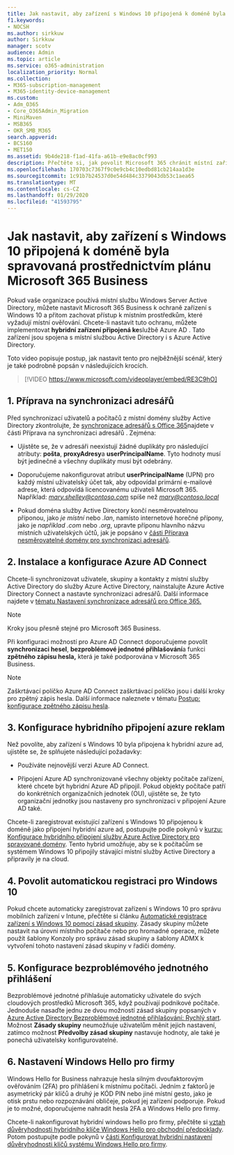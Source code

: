 ```yaml
---
title: Jak nastavit, aby zařízení s Windows 10 připojená k doméně byla spravovaná prostřednictvím plánu Microsoft 365 Business
f1.keywords:
- NOCSH
ms.author: sirkkuw
author: Sirkkuw
manager: scotv
audience: Admin
ms.topic: article
ms.service: o365-administration
localization_priority: Normal
ms.collection:
- M365-subscription-management
- M365-identity-device-management
ms.custom:
- Adm_O365
- Core_O365Admin_Migration
- MiniMaven
- MSB365
- OKR_SMB_M365
search.appverid:
- BCS160
- MET150
ms.assetid: 9b4de218-f1ad-41fa-a61b-e9e8ac0cf993
description: Přečtěte si, jak povolit Microsoft 365 chránit místní zařízení se systémem Active Directory připojená k windows 10.
ms.openlocfilehash: 170703c7367f9c0e9cb4c10edbd81cb214aa1d3e
ms.sourcegitcommit: 1c91b7b24537d0e54d484c3379043db53c1aea65
ms.translationtype: MT
ms.contentlocale: cs-CZ
ms.lasthandoff: 01/29/2020
ms.locfileid: "41593795"
---
```

# <a name="enable-domain-joined-windows-10-devices-to-be-managed-by-microsoft-365-business"></a>Jak nastavit, aby zařízení s Windows 10 připojená k doméně byla spravovaná prostřednictvím plánu Microsoft 365 Business

Pokud vaše organizace používá místní službu Windows Server Active Directory, můžete nastavit Microsoft 365 Business k ochraně zařízení s Windows 10 a přitom zachovat přístup k místním prostředkům, které vyžadují místní ověřování.
Chcete-li nastavit tuto ochranu, můžete implementovat **hybridní zařízení připojená ke**službě Azure AD . Tato zařízení jsou spojena s místní službou Active Directory i s Azure Active Directory.

Toto video popisuje postup, jak nastavit tento pro nejběžnější scénář, který je také podrobně popsán v následujících krocích.

> [!VIDEO https://www.microsoft.com/videoplayer/embed/RE3C9hO]
  

## <a name="1-prepare-for-directory-synchronization"></a>1. Příprava na synchronizaci adresářů 

Před synchronizací uživatelů a počítačů z místní domény služby Active Directory zkontrolujte, že [synchronizace adresářů s Office 365](https://docs.microsoft.com/office365/enterprise/prepare-for-directory-synchronization)najdete v části Příprava na synchronizaci adresářů . Zejména:

   - Ujistěte se, že v adresáři neexistují žádné duplikáty pro následující atributy: **pošta**, **proxyAdresy**a **userPrincipalName**. Tyto hodnoty musí být jedinečné a všechny duplikáty musí být odebrány.
   
   - Doporučujeme nakonfigurovat atribut **userPrincipalName** (UPN) pro každý místní uživatelský účet tak, aby odpovídal primární e-mailové adrese, která odpovídá licencovanému uživateli Microsoft 365. Například: *mary.shelley@contoso.com* spíše než *mary@contoso.local*
   
   - Pokud doména služby Active Directory končí nesměrovatelnou příponou, jako *je místní* nebo *.lan*, namísto internetové horečné přípony, jako je *například .com* nebo *.org*, upravte příponu hlavního názvu místních uživatelských účtů, jak je popsáno v [části Příprava nesměrovatelné domény pro synchronizaci adresářů](https://docs.microsoft.com/office365/enterprise/prepare-a-non-routable-domain-for-directory-synchronization). 

## <a name="2-install-and-configure-azure-ad-connect"></a>2. Instalace a konfigurace Azure AD Connect

Chcete-li synchronizovat uživatele, skupiny a kontakty z místní služby Active Directory do služby Azure Active Directory, nainstalujte Azure Active Directory Connect a nastavte synchronizaci adresářů. Další informace najdete v [tématu Nastavení synchronizace adresářů pro Office 365.](https://support.office.com/article/1b3b5318-6977-42ed-b5c7-96fa74b08846)

> [!NOTE]
> Kroky jsou přesně stejné pro Microsoft 365 Business. 

Při konfiguraci možností pro Azure AD Connect doporučujeme povolit **synchronizaci hesel**, **bezproblémové jednotné přihlašování**a funkci **zpětného zápisu hesla,** která je také podporována v Microsoft 365 Business.

> [!NOTE]
> Zaškrtávací políčko Azure AD Connect zaškrtávací políčko jsou i další kroky pro zpětný zápis hesla. Další informace naleznete v tématu [Postup: konfigurace zpětného zápisu hesla](https://docs.microsoft.com/azure/active-directory/authentication/howto-sspr-writeback). 

## <a name="3-configure-hybrid-azure-ad-join"></a>3. Konfigurace hybridního připojení azure reklam

Než povolíte, aby zařízení s Windows 10 byla připojena k hybridní azure ad, ujistěte se, že splňujete následující požadavky:

   - Používáte nejnovější verzi Azure AD Connect.

   - Připojení Azure AD synchronizované všechny objekty počítače zařízení, které chcete být hybridní Azure AD připojil. Pokud objekty počítače patří do konkrétních organizačních jednotek (OU), ujistěte se, že tyto organizační jednotky jsou nastaveny pro synchronizaci v připojení Azure AD také.

Chcete-li zaregistrovat existující zařízení s Windows 10 připojenou k doméně jako připojení hybridní azure ad, postupujte podle pokynů v [kurzu: Konfigurace hybridního připojení služby Azure Active Directory pro spravované domény](https://docs.microsoft.com/azure/active-directory/devices/hybrid-azuread-join-managed-domains#configure-hybrid-azure-ad-join). Tento hybrid umožňuje, aby se k počítačům se systémem Windows 10 připojily stávající místní služby Active Directory a připravily je na cloud.
    
## <a name="4-enable-automatic-enrollment-for-windows-10"></a>4. Povolit automatickou registraci pro Windows 10

 Pokud chcete automaticky zaregistrovat zařízení s Windows 10 pro správu mobilních zařízení v Intune, přečtěte si článku [Automatické registrace zařízení s Windows 10 pomocí zásad skupiny](https://docs.microsoft.com/windows/client-management/mdm/enroll-a-windows-10-device-automatically-using-group-policy). Zásady skupiny můžete nastavit na úrovni místního počítače nebo pro hromadné operace, můžete použít šablony Konzoly pro správu zásad skupiny a šablony ADMX k vytvoření tohoto nastavení zásad skupiny v řadiči domény.

## <a name="5-configure-seamless-single-sign-on"></a>5. Konfigurace bezproblémového jednotného přihlášení

  Bezproblémové jednotné přihlašuje automaticky uživatele do svých cloudových prostředků Microsoft 365, když používají podnikové počítače. Jednoduše nasaďte jednu ze dvou možností zásad skupiny popsaných v [Azure Active Directory Bezproblémové jednotné přihlašování: Rychlý start](https://docs.microsoft.com/azure/active-directory/hybrid/how-to-connect-sso-quick-start#step-2-enable-the-feature). Možnost **Zásady skupiny** neumožňuje uživatelům měnit jejich nastavení, zatímco možnost **Předvolby zásad skupiny** nastavuje hodnoty, ale také je ponechá uživatelsky konfigurovatelné.

## <a name="6-set-up-windows-hello-for-business"></a>6. Nastavení Windows Hello pro firmy

 Windows Hello for Business nahrazuje hesla silným dvoufaktorovým ověřováním (2FA) pro přihlášení k místnímu počítači. Jedním z faktorů je asymetrický pár klíčů a druhý je KÓD PIN nebo jiné místní gesto, jako je otisk prstu nebo rozpoznávání obličeje, pokud jej zařízení podporuje. Pokud je to možné, doporučujeme nahradit hesla 2FA a Windows Hello pro firmy.

Chcete-li nakonfigurovat hybridní windows hello pro firmy, přečtěte si [vztah důvěryhodnosti hybridního klíče Windows Hello pro obchodní předpoklady](https://docs.microsoft.com/windows/security/identity-protection/hello-for-business/hello-hybrid-key-trust-prereqs). Potom postupujte podle pokynů v [části Konfigurovat hybridní nastavení důvěryhodnosti klíčů systému Windows Hello pro firmy](https://docs.microsoft.com/windows/security/identity-protection/hello-for-business/hello-hybrid-key-whfb-settings). 
